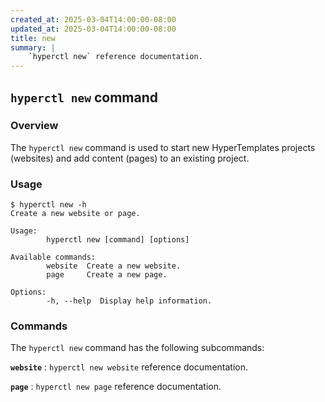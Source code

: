 ```yaml
---
created_at: 2025-03-04T14:00:00-08:00
updated_at: 2025-03-04T14:00:00-08:00
title: new
summary: |
    `hyperctl new` reference documentation.
---
```


## `hyperctl new` command

<auto-toc selectors="h3,h4,h5,h6,dl dt"></auto-toc>

### Overview

The `hyperctl new` command is used to start new HyperTemplates projects (websites) and add content (pages) to an existing project.

### Usage

```plaintext
$ hyperctl new -h
Create a new website or page.

Usage:
        hyperctl new [command] [options]

Available commands:
        website  Create a new website.
        page     Create a new page.

Options:
        -h, --help  Display help information.
```

### Commands

The `hyperctl new` command has the following subcommands:

**`website`**
: `hyperctl new website` reference documentation.

  <learn-more ht-element href='./website/'></learn-more>

**`page`**
: `hyperctl new page` reference documentation.

  <learn-more ht-element href='./page/'></learn-more>

<!-- Links -->
[assets]: /docs/reference/cms/assets/


